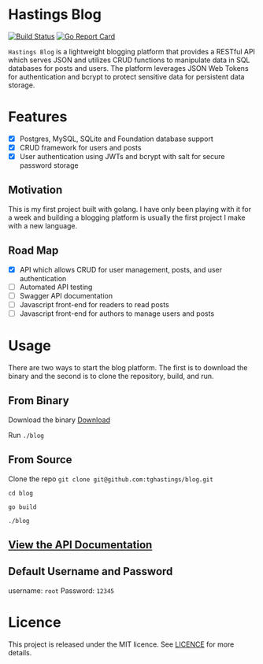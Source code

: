 # Hastings Blog
[![Build Status](https://travis-ci.org/tghastings/blog.svg?branch=master)](https://travis-ci.org/tghastings/blog) [![Go Report Card](https://goreportcard.com/badge/github.com/tghastings/blog)](https://goreportcard.com/report/github.com/tghastings/blog) 


`Hastings Blog` is a lightweight blogging platform that provides a RESTful API which serves JSON and utilizes CRUD functions to manipulate data in SQL databases for posts and users. The platform leverages JSON Web Tokens for authentication and bcrypt to protect sensitive data for persistent data storage.

# Features
* [x] Postgres, MySQL, SQLite and Foundation database support
* [x] CRUD framework for users and posts
* [x] User authentication using JWTs and bcrypt with salt for secure password storage

## Motivation
This is my first project built with golang. I have only been playing with it for a week and building a blogging platform is usually the first project I make with a new language.

## Road Map
* [x] API which allows CRUD for user management, posts, and user authentication
* [ ] Automated API testing
* [ ] Swagger API documentation
* [ ] Javascript front-end for readers to read posts
* [ ] Javascript front-end for authors to manage users and posts

# Usage
There are two ways to start the blog platform. The first is to download the binary and the second is to clone the repository, build, and run. 

## From Binary
Download the binary [Download](https://res.cloudinary.com/innopar/raw/upload/v1546122423/blog-0.0.1.tar_b9s505.gz)

Run `./blog`

## From Source
Clone the repo `git clone git@github.com:tghastings/blog.git`

`cd blog`

`go build`

`./blog`

## [View the API Documentation](https://tghastings.github.io/blog/)

## Default Username and Password
username: `root` 
Password: `12345` 

# Licence

This project is released under the MIT licence. See [LICENCE](LICENCE) for more details.
